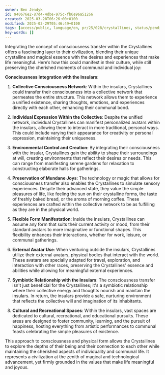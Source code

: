 ```yaml
---
owner: Ben Jendyk
id: 940676e2-87d4-4dbe-975c-fb6e96a51266
created: 2025-03-28T06:26:00+0100
modified: 2025-03-29T05:46:49+0100
tags: [access/public, language/en, pr/25/028/crystallines, status/pending]
key-words: []
---
```


Integrating the concept of consciousness transfer within the Crystallines offers a fascinating layer to their civilization, blending their unique crystalline and magical essence with the desires and experiences that make life meaningful. Here’s how this could manifest in their culture, while still preserving the cherished moments of communal and individual joy:

**Consciousness Integration with the Insulars:**

1. **Collective Consciousness Network**: Within the insulars, Crystallines could transfer their consciousness into a collective network that permeates the entire structure. This network allows them to experience a unified existence, sharing thoughts, emotions, and experiences directly with each other, enhancing their communal bond.

2. **Individual Expression Within the Collective**: Despite the unified network, individual Crystallines can manifest personalized avatars within the insulars, allowing them to interact in more traditional, personal ways. This could include varying their appearance for creativity or personal expression, maintaining their uniqueness.

3. **Environmental Control and Creation**: By integrating their consciousness with the insular, Crystallines gain the ability to shape their surroundings at will, creating environments that reflect their desires or needs. This can range from manifesting serene gardens for relaxation to constructing elaborate halls for gatherings.

4. **Preservation of Mundane Joys**: The technology or magic that allows for consciousness transfer also enables the Crystallines to simulate sensory experiences. Despite their advanced state, they value the simple pleasures of life, like feeling the sun on their crystalline forms, the taste of freshly baked bread, or the aroma of morning coffee. These experiences are crafted within the collective network to be as fulfilling as they are in the physical world.

5. **Flexible Form Manifestation**: Inside the insulars, Crystallines can assume any form that suits their current activity or mood, from their standard avatars to more imaginative or functional shapes. This flexibility enhances their interactions, whether for work, leisure, or communal gatherings.

6. **External Avatar Use**: When venturing outside the insulars, Crystallines utilize their external avatars, physical bodies that interact with the world. These avatars are specially adapted for travel, exploration, and interaction with other races, preserving the Crystallines' essence and abilities while allowing for meaningful external experiences.

7. **Symbiotic Relationship with the Insulars**: The consciousness transfer isn't just beneficial for the Crystallines; it's a symbiotic relationship where their collective energy and thoughts nourish and maintain the insulars. In return, the insulars provide a safe, nurturing environment that reflects the collective will and imagination of its inhabitants.

8. **Cultural and Recreational Spaces**: Within the insulars, vast spaces are dedicated to cultural, recreational, and educational pursuits. These areas are designed to foster community, learning, and the pursuit of happiness, hosting everything from artistic performances to communal feasts celebrating the simple pleasures of existence.

This approach to consciousness and physical form allows the Crystallines to explore the depths of their being and their connection to each other while maintaining the cherished aspects of individuality and communal life. It represents a civilization at the zenith of magical and technological advancement, yet firmly grounded in the values that make life meaningful and joyous.